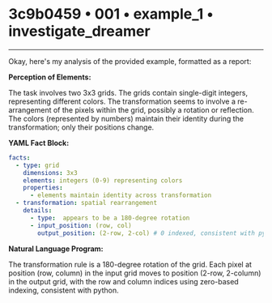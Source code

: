 # 3c9b0459 • 001 • example_1 • investigate_dreamer

---
Okay, here's my analysis of the provided example, formatted as a report:

**Perception of Elements:**

The task involves two 3x3 grids. The grids contain single-digit integers, representing different colors. The transformation seems to involve a re-arrangement of the pixels within the grid, possibly a rotation or reflection. The colors (represented by numbers) maintain their identity during the transformation; only their positions change.

**YAML Fact Block:**



```yaml
facts:
  - type: grid
    dimensions: 3x3
    elements: integers (0-9) representing colors
    properties:
      - elements maintain identity across transformation
  - transformation: spatial rearrangement
    details:
      - type:  appears to be a 180-degree rotation
      - input_position: (row, col)
        output_position: (2-row, 2-col) # 0 indexed, consistent with python
```



**Natural Language Program:**

The transformation rule is a 180-degree rotation of the grid.  Each pixel at position (row, column) in the input grid moves to position (2-row, 2-column) in the output grid, with the row and column indices using zero-based indexing, consistent with python.

